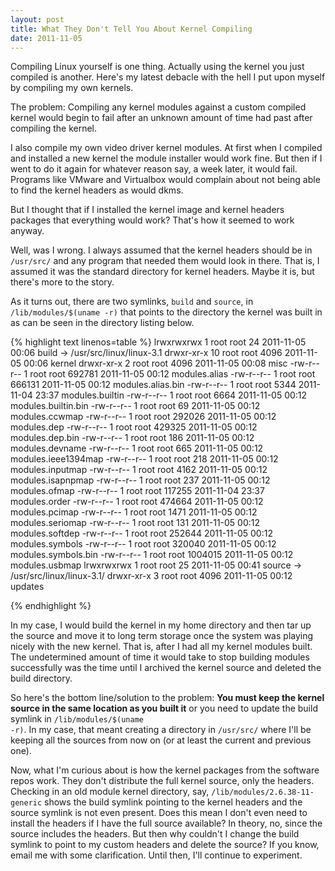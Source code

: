 ```yaml
---
layout: post
title: What They Don't Tell You About Kernel Compiling
date: 2011-11-05
---
```


Compiling Linux yourself is one thing. Actually using the kernel you just compiled is another. Here's my latest debacle with the hell I put upon myself by compiling my own kernels.

The problem: Compiling any kernel modules against a custom compiled kernel would begin to fail after an unknown amount of time had past after compiling the kernel.

I also compile my own video driver kernel modules. At first when I compiled and installed a new kernel the module installer would work fine. But then if I went to do it again for whatever reason say, a week later, it would fail. Programs like VMware and Virtualbox would complain about not being able to find the kernel headers as would dkms.

But I thought that if I installed the kernel image and kernel headers packages that everything would work? That's how it seemed to work anyway.

Well, was I wrong. I always assumed that the kernel headers should be in <code>/usr/src/</code> and any program that needed them would look in there. That is, I assumed it was the standard directory for kernel headers. Maybe it is, but there's more to the story.

As it turns out, there are two symlinks, <code>build</code> and <code>source</code>, in <code>/lib/modules/$(uname -r)</code> that points to the directory the kernel was built in as can be seen in the directory listing below.

{% highlight text linenos=table %}
lrwxrwxrwx  1 root root      24 2011-11-05 00:06 build -> /usr/src/linux/linux-3.1
drwxr-xr-x 10 root root    4096 2011-11-05 00:06 kernel
drwxr-xr-x  2 root root    4096 2011-11-05 00:08 misc
-rw-r--r--  1 root root  692781 2011-11-05 00:12 modules.alias
-rw-r--r--  1 root root  666131 2011-11-05 00:12 modules.alias.bin
-rw-r--r--  1 root root    5344 2011-11-04 23:37 modules.builtin
-rw-r--r--  1 root root    6664 2011-11-05 00:12 modules.builtin.bin
-rw-r--r--  1 root root      69 2011-11-05 00:12 modules.ccwmap
-rw-r--r--  1 root root  292026 2011-11-05 00:12 modules.dep
-rw-r--r--  1 root root  429325 2011-11-05 00:12 modules.dep.bin
-rw-r--r--  1 root root     186 2011-11-05 00:12 modules.devname
-rw-r--r--  1 root root     665 2011-11-05 00:12 modules.ieee1394map
-rw-r--r--  1 root root     218 2011-11-05 00:12 modules.inputmap
-rw-r--r--  1 root root    4162 2011-11-05 00:12 modules.isapnpmap
-rw-r--r--  1 root root     237 2011-11-05 00:12 modules.ofmap
-rw-r--r--  1 root root  117255 2011-11-04 23:37 modules.order
-rw-r--r--  1 root root  474664 2011-11-05 00:12 modules.pcimap
-rw-r--r--  1 root root    1471 2011-11-05 00:12 modules.seriomap
-rw-r--r--  1 root root     131 2011-11-05 00:12 modules.softdep
-rw-r--r--  1 root root  252644 2011-11-05 00:12 modules.symbols
-rw-r--r--  1 root root  320040 2011-11-05 00:12 modules.symbols.bin
-rw-r--r--  1 root root 1004015 2011-11-05 00:12 modules.usbmap
lrwxrwxrwx  1 root root      25 2011-11-05 00:41 source -> /usr/src/linux/linux-3.1/
drwxr-xr-x  3 root root    4096 2011-11-05 00:12 updates

{% endhighlight %}

In my case, I would build the kernel in my home directory and then tar up the source and move it to long term storage once the system was playing nicely with the new kernel. That is, after I had all my kernel modules built. The undetermined amount of time it would take to stop building modules successfully was the time until I archived the kernel source and deleted the build directory.

So here's the bottom line/solution to the problem: <strong>You must keep the kernel source in the same location as you built it</strong> or you need to update the build symlink in <code>/lib/modules/$(uname -r)</code>. In my case, that meant creating a directory in <code>/usr/src/</code> where I'll be keeping all the sources from now on (or at least the current and previous one).

Now, what I'm curious about is how the kernel packages from the software repos work. They don't distribute the full kernel source, only the headers. Checking in an old module kernel directory, say, <code>/lib/modules/2.6.38-11-generic</code> shows the build symlink pointing to the kernel headers and the source symlink is not even present. Does this mean I don't even need to install the headers if I have the full source available? In theory, no, since the source includes the headers. But then why couldn't I change the build symlink to point to my custom headers and delete the source? If you know, email me with some clarification. Until then, I'll continue to experiment.
